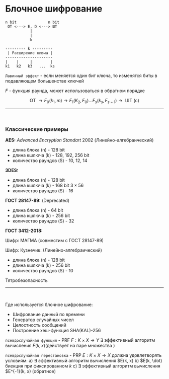 # Блочное шифрование

```
n bit              n bit        
 OT <---> E, D <---> ШТ
           |
           |
           k 
```

```
--------- k ---------
 | Расширение ключа |
---------------------
|    |     |        |
k1   k2   k3   ...  ks
```


`Лавинный эффект` - если меняется один бит ключа, то изменятся биты в подавляющем большенстве ключей 

$F$ - функция раунда, может использоваться в обратном порядке

$$
\text{ОТ } \to F_0(k_1, m) \to F_1(K_2, F_0) \dots F_s(k_s, F_{s-1}) \to \text{ ШТ (c)}
$$

---

<br>

### Классические примеры

**AES:** *Advanced Encryption Standart* 2002 (Линейно-алгебраический)

+ длина блока (n) - 128 bit
+ длина кшлюча (k) - 128, 192, 256 bit
+ количество раундов (S) - 10, 12, 14

**3DES:**

+ длина блока (n) - 128 bit
+ длина кшлюча (k) - 168 bit $3\times 56$
+ количество раундов (S) - 16


**ГОСТ 28147-89:** (Deprecated)

+ длина блока (n) - 64 bit
+ длина кшлюча (k) - 256 bit
+ количество раундов (S) - 32

**ГОСТ 3412-2018:** 

Шифр: МАГМА (совместим с ГОСТ 28147-89)

Шифр: Кузнечик: (Линейно-алгебраический)

+ длина блока (n) - 128 bit
+ длина кшлюча (k) - 256 bit
+ количество раундов (S) - 10

Тятробезопасность

--- 

<br>

Где используется блочное шифрование: 

+ Шифрование данный по времени
+ Генератор случайных чисел
+ Целостность сообщений
+ Построение хеш-функция SHA(KAL)-256

`псевдослучайная функция` - PRF $F: K\times X \to Y$ $\exists$ эффективный алгоритм вычисления $F(k,x)$(действует на паре множества )

`псевдослучайная перестановка` - PRP $E: K\times X \to X$ должна удовлетворять условиям: 
a) $\exists$ эффективный алгоритм вычисления $E(k, x)
b) $E(k, \dot) биекция при фиксированном $k$
c) $\exists$ эффективный алгоритм вычисления $E^{-1}(k, x) (обратное)
















